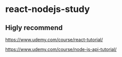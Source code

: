 # react-nodejs-study

## Higly recommend

https://www.udemy.com/course/react-tutorial/

https://www.udemy.com/course/node-js-api-tutorial/
